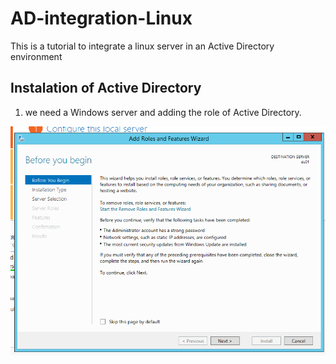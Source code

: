 # AD-integration-Linux
This is a tutorial to integrate a linux server in an Active Directory environment

## Instalation of Active Directory
1. we need a Windows server and adding the role of Active Directory.

![alt text](https://github.com/jean0828/AD-integration-Linux/blob/main/ADserver1.png)
